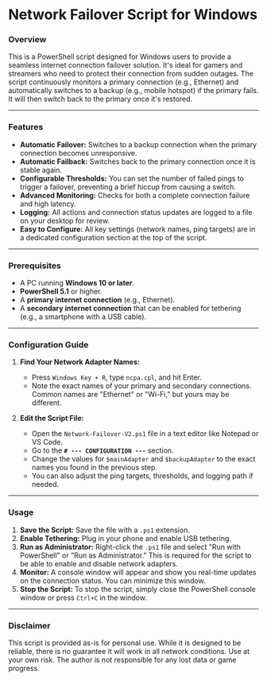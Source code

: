 # Network Failover Script for Windows

### Overview
This is a PowerShell script designed for Windows users to provide a seamless internet connection failover solution. It's ideal for gamers and streamers who need to protect their connection from sudden outages. The script continuously monitors a primary connection (e.g., Ethernet) and automatically switches to a backup (e.g., mobile hotspot) if the primary fails. It will then switch back to the primary once it's restored.

---

### Features
- **Automatic Failover:** Switches to a backup connection when the primary connection becomes unresponsive.
- **Automatic Failback:** Switches back to the primary connection once it is stable again.
- **Configurable Thresholds:** You can set the number of failed pings to trigger a failover, preventing a brief hiccup from causing a switch.
- **Advanced Monitoring:** Checks for both a complete connection failure and high latency.
- **Logging:** All actions and connection status updates are logged to a file on your desktop for review.
- **Easy to Configure:** All key settings (network names, ping targets) are in a dedicated configuration section at the top of the script.

---

### Prerequisites
- A PC running **Windows 10 or later**.
- **PowerShell 5.1** or higher.
- A **primary internet connection** (e.g., Ethernet).
- A **secondary internet connection** that can be enabled for tethering (e.g., a smartphone with a USB cable).

---

### Configuration Guide
1.  **Find Your Network Adapter Names:**
    - Press `Windows Key + R`, type `ncpa.cpl`, and hit Enter.
    - Note the exact names of your primary and secondary connections. Common names are "Ethernet" or "Wi-Fi," but yours may be different.

2.  **Edit the Script File:**
    - Open the `Network-Failover-V2.ps1` file in a text editor like Notepad or VS Code.
    - Go to the **`# --- CONFIGURATION ---`** section.
    - Change the values for `$mainAdapter` and `$backupAdapter` to the exact names you found in the previous step.
    - You can also adjust the ping targets, thresholds, and logging path if needed.

---

### Usage
1.  **Save the Script:** Save the file with a `.ps1` extension.
2.  **Enable Tethering:** Plug in your phone and enable USB tethering.
3.  **Run as Administrator:** Right-click the `.ps1` file and select "Run with PowerShell" or "Run as Administrator." This is required for the script to be able to enable and disable network adapters.
4.  **Monitor:** A console window will appear and show you real-time updates on the connection status. You can minimize this window.
5.  **Stop the Script:** To stop the script, simply close the PowerShell console window or press `Ctrl+C` in the window.

---

### Disclaimer
This script is provided as-is for personal use. While it is designed to be reliable, there is no guarantee it will work in all network conditions. Use at your own risk. The author is not responsible for any lost data or game progress.
